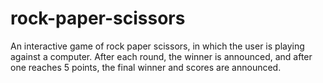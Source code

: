 # rock-paper-scissors
An interactive game of rock paper scissors, in which the user is playing against a computer. After each round, the winner is announced, and after one reaches 5 points, the final winner and scores are announced.
